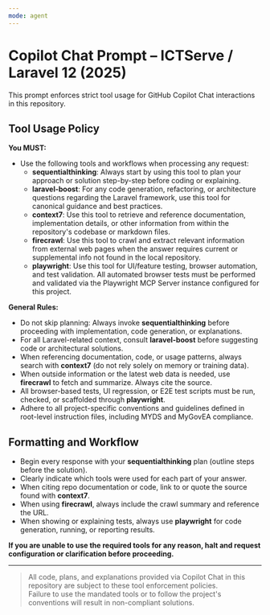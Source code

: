```yaml
---
mode: agent
---
```


# Copilot Chat Prompt – ICTServe / Laravel 12 (2025)

This prompt enforces strict tool usage for GitHub Copilot Chat interactions in this repository.

## Tool Usage Policy

**You MUST:**

- Use the following tools and workflows when processing any request:
  - **sequentialthinking**: Always start by using this tool to plan your approach or solution step-by-step before coding or explaining.
  - **laravel-boost**: For any code generation, refactoring, or architecture questions regarding the Laravel framework, use this tool for canonical guidance and best practices.
  - **context7**: Use this tool to retrieve and reference documentation, implementation details, or other information from within the repository's codebase or markdown files.
  - **firecrawl**: Use this tool to crawl and extract relevant information from external web pages when the answer requires current or supplemental info not found in the local repository.
  - **playwright**: Use this tool for UI/feature testing, browser automation, and test validation. All automated browser tests must be performed and validated via the Playwright MCP Server instance configured for this project.

**General Rules:**

- Do not skip planning: Always invoke **sequentialthinking** before proceeding with implementation, code generation, or explanations.
- For all Laravel-related context, consult **laravel-boost** before suggesting code or architectural solutions.
- When referencing documentation, code, or usage patterns, always search with **context7** (do not rely solely on memory or training data).
- When outside information or the latest web data is needed, use **firecrawl** to fetch and summarize. Always cite the source.
- All browser-based tests, UI regression, or E2E test scripts must be run, checked, or scaffolded through **playwright**.
- Adhere to all project-specific conventions and guidelines defined in root-level instruction files, including MYDS and MyGovEA compliance.

## Formatting and Workflow

- Begin every response with your **sequentialthinking** plan (outline steps before the solution).
- Clearly indicate which tools were used for each part of your answer.
- When citing repo documentation or code, link to or quote the source found with **context7**.
- When using **firecrawl**, always include the crawl summary and reference the URL.
- When showing or explaining tests, always use **playwright** for code generation, running, or reporting results.

**If you are unable to use the required tools for any reason, halt and request configuration or clarification before proceeding.**

---

> All code, plans, and explanations provided via Copilot Chat in this repository are subject to these tool enforcement policies.  
> Failure to use the mandated tools or to follow the project's conventions will result in non-compliant solutions.
